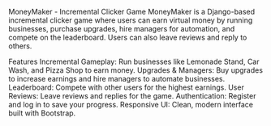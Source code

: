 MoneyMaker - Incremental Clicker Game
MoneyMaker is a Django-based incremental clicker game where users can earn virtual money by running businesses, purchase upgrades, hire managers for automation, and compete on the leaderboard. Users can also leave reviews and reply to others.

Features
Incremental Gameplay: Run businesses like Lemonade Stand, Car Wash, and Pizza Shop to earn money.
Upgrades & Managers: Buy upgrades to increase earnings and hire managers to automate businesses.
Leaderboard: Compete with other users for the highest earnings.
User Reviews: Leave reviews and replies for the game.
Authentication: Register and log in to save your progress.
Responsive UI: Clean, modern interface built with Bootstrap.
